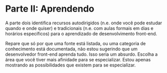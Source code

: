 # Parte II: Aprendendo

A parte dois identifica recursos autodirigidos (n.e. onde você pode estudar quando e onde quiser) e tradicionais (n.e. com aulas formais em dias e horários específicos) para o aprendizado de desenvolvimento front-end.

Repare que só por que uma fonte está listada, ou uma categoria de conhecimento está documentada, não estou sugerindo que um desenvolvedor front-end aprenda tudo. Isso seria um absurdo. Escolha a área que você tiver mais afinidade para se especializar. Estou apenas mostrando as possibilidades que existem para se especializar.
